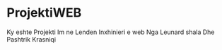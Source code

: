 # ProjektiWEB
Ky eshte Projekti Im ne Lenden Inxhinieri e web
Nga Leunard shala Dhe Pashtrik Krasniqi
